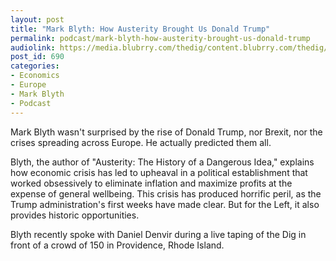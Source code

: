 ```yaml
---
layout: post
title: "Mark Blyth: How Austerity Brought Us Donald Trump​"
permalink: podcast/mark-blyth-how-austerity-brought-us-donald-trump​
audiolink: https://media.blubrry.com/thedig/content.blubrry.com/thedig/The_Dig_-_EP11-_Blyth.mp3
post_id: 690
categories: 
- Economics
- Europe
- Mark Blyth
- Podcast
---
```


Mark Blyth wasn't surprised by the rise of Donald Trump, nor Brexit, nor the crises spreading across Europe. He actually predicted them all. 

Blyth, the author of "Austerity: The History of a Dangerous Idea," explains how economic crisis has led to upheaval in a political establishment that worked obsessively to eliminate inflation and maximize profits at the expense of general wellbeing. This crisis has produced horrific peril, as the Trump administration's first weeks have made clear. But for the Left, it also provides historic opportunities.

Blyth recently spoke with Daniel Denvir during a live taping of the Dig in front of a crowd of 150 in Providence, Rhode Island.